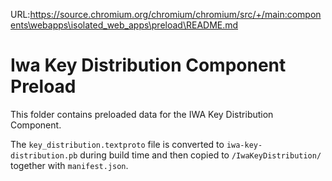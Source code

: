 URL:https://source.chromium.org/chromium/chromium/src/+/main:components\webapps\isolated_web_apps\preload\README.md
# Iwa Key Distribution Component Preload

This folder contains preloaded data for the IWA Key Distribution Component.

The `key_distribution.textproto` file is converted to `iwa-key-distribution.pb`
during build time and then copied to `/IwaKeyDistribution/` together with
`manifest.json`.
